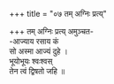 +++
title = "०७ तम् अग्निः प्रत्य्"

+++
तम् अग्निः प्रत्य् अमुञ्चत-  
-आज्याय रसाय कं  
सो अस्मा आज्यं दुहे ।  
भूयोभूयः श्वःश्वस्  
तेन त्वं द्विषतो जहि ॥